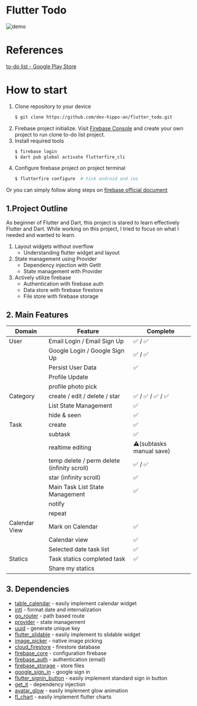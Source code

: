 # Flutter Todo

![demo](https://github.com/dev-hippo-an/flutter_todo/assets/65079652/894fad96-e590-4e11-89ab-458ce0dc4870)

# References

[to-do list - Google Play Store](https://play.google.com/store/apps/details?id=todolist.scheduleplanner.dailyplanner.todo.reminders&hl=ko&gl=US)

# How to start

1. Clone repository to your device
   ``` bash
   $ git clone https://github.com/dev-hippo-an/flutter_todo.git
   ```
2. Firebase project initialize.
   Visit [Firebase Console](https://console.firebase.google.com/) and create your own project to run clone to-do list
   project.
3. Install required tools
   ``` bash
   $ firebase login
   $ dart pub global activate flutterfire_cli
   ```
4. Configure firebase project on project terminal
   ``` bash
   $ flutterfire configure  # tick android and ios
   ```

Or you can simply follow along steps
on [firebase official document](https://firebase.google.com/docs/flutter/setup?platform=ios)

## 1.Project Outline

As beginner of Flutter and Dart, this project is stared to learn effectively Flutter and Dart.
While working on this project, I tried to focus on what I needed and wanted to learn.

1. Layout widgets without overflow
    - Understanding flutter widget and layout
2. State management using Provider
    - Dependency injection with GetIt
    - State management with Provider
3. Actively utilize firebase
    - Authentication with firebase auth
    - Data store with firebase firestore
    - File store with firebase storage

## 2. Main Features

| Domain        | Feature                                     | Complete                 |
|---------------|---------------------------------------------|--------------------------|
| User          | Email Login / Email Sign Up                 | ✅ / ✅                    |
|               | Google Login / Google Sign Up               | ✅ / ✅                    |
|               | Persist User Data                           | ✅                        |
|               | Profile Update                              |                          |
|               | profile photo pick                          |                          |
| Category      | create / edit / delete / star               | ✅ / ✅ / ✅ / ✅            |
|               | List State Management                       | ✅                        |
|               | hide & seen                                 | ✅                        |
| Task          | create                                      | ✅                        |
|               | subtask                                     | ✅                        |
|               | realtime editing                            | ⚠️(subtasks manual save) |
|               | temp delete / perm delete (infinity scroll) | ✅ / ✅                    |
|               | star (infinity scroll)                      | ✅                        |
|               | Main Task List State Management             | ✅                        |
|               | notify                                      |                          |
|               | repeat                                      |                          |
| Calendar View | Mark on Calendar                            | ✅                        |
|               | Calendar view                               | ✅                        |
|               | Selected date task list                     | ✅                        |
| Statics       | Task statics completed task                 | ✅                        |
|               | Share my statics                            |                          |

## 3. Dependencies

- [table_calendar](https://pub.dev/packages/table_calendar) - easily implement calendar widget
- [intl](https://pub.dev/packages/intl) - format date and internalization
- [go_router](https://pub.dev/packages/go_router) - path based route
- [provider](https://pub.dev/packages/provider) - state management
- [uuid](https://pub.dev/packages/uuid) - generate unique key
- [flutter_slidable](https://pub.dev/packages/flutter_slidable) - easily implement to slidable widget
- [image_picker](https://pub.dev/packages/image_picker) - native image picking
- [cloud_firestore](https://pub.dev/packages/cloud_firestore) - firestore database
- [firebase_core](https://pub.dev/packages/firebase_core) - configuration firebase
- [firebase_auth](https://pub.dev/packages/firebase_auth) - authentication (email)
- [firebase_storage](https://pub.dev/packages/firebase_storage) - store files
- [google_sign_in](https://pub.dev/packages/google_sign_in) - google sign in
- [flutter_signin_button](https://pub.dev/packages/flutter_signin_button) - easily implement standard sign in button
- [get_it](https://pub.dev/packages/get_it) - dependency injection
- [avatar_glow](https://pub.dev/packages/avatar_glow) - easily implement glow animation
- [fl_chart](https://pub.dev/packages/fl_chart) - easily implement flutter charts

